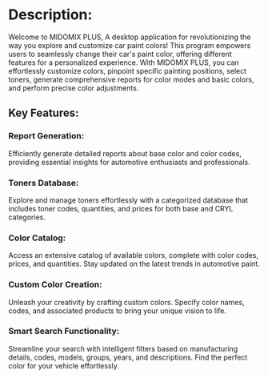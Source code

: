 # Description:
Welcome to MIDOMIX PLUS, A desktop application for revolutionizing the way you explore and customize car paint colors! This program empowers users to seamlessly change their car's paint color, offering different features for a personalized experience. With MIDOMIX PLUS, you can effortlessly customize colors, pinpoint specific painting positions, select toners, generate comprehensive reports for color modes and basic colors, and perform precise color adjustments.

## Key Features:

### Report Generation: 
Efficiently generate detailed reports about base color and color codes, providing essential insights for automotive enthusiasts and professionals.

### Toners Database: 
Explore and manage toners effortlessly with a categorized database that includes toner codes, quantities, and prices for both base and CRYL categories.

### Color Catalog: 
Access an extensive catalog of available colors, complete with color codes, prices, and quantities. Stay updated on the latest trends in automotive paint.

### Custom Color Creation: 
Unleash your creativity by crafting custom colors. Specify color names, codes, and associated products to bring your unique vision to life.

### Smart Search Functionality: 
Streamline your search with intelligent filters based on manufacturing details, codes, models, groups, years, and descriptions. Find the perfect color for your vehicle effortlessly.
